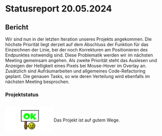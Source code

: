 # Statusreport 20.05.2024

## Bericht

Wir sind nun in der letzten Iteration unseres Projekts angekommen. Die höchste Priorität liegt derzeit auf dem Abschluss der Funktion für das Einzeichnen der Linie, bei der noch Korrekturen am Positionieren des Endpunktes notwendig sind. Diese Problematik werden wir im nächsten Meeting gemeinsam angehen. Als zweite Priorität steht das Auslesen und Anzeigen der Helligkeit eines Pixels bei Mouse-Hover im Overlay an. Zusätzlich sind Aufräumarbeiten und allgemeines Code-Refactoring geplant. Die genauen Tasks, so wie deren Verteilung wird ebenfalls im nächsten Meeting besprochen.

### Projektstatus

<div style="display:flex;align-items:center;">

![Das Projekt ist auf gutem Wege](./Grafiken/ok.png)

<p>Das Projekt ist auf gutem Wege.</p>
</div>
